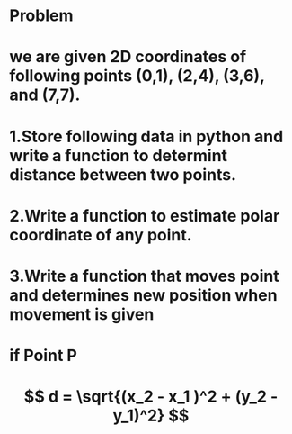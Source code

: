 # Problem 
# we are given 2D coordinates of following points (0,1), (2,4), (3,6), and (7,7).
# 1.Store following data in python and write a function to determint distance between two points.
# 2.Write a function to estimate polar coordinate of any point.
# 3.Write a function that moves point and determines new position when movement is given

# if Point P 
# $$ d = \sqrt{(x_2 - x_1 )^2 + (y_2 -y_1)^2} $$